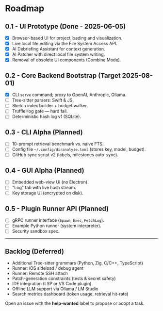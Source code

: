 # Roadmap

## 0.1 - UI Prototype (Done - 2025-06-05)
- [x] Browser-based UI for project loading and visualization.
- [x] Live local file editing via the File System Access API.
- [x] AI Debriefing Assistant for context generation.
- [x] AI Patcher with direct local file system writing.
- [x] Removal of obsolete UI components (Combine Mode).

## 0.2 - Core Backend Bootstrap (Target 2025-08-01)
- [x] CLI `serve` command; proxy to OpenAI, Anthropic, Ollama.
- [ ] Tree-sitter parsers: Swift & JS.
- [ ] Sketch index builder + budget walker.
- [ ] TruffleHog gate — hard fail.
- [ ] Deterministic hash log v1 (SQLite).

## 0.3 - CLI Alpha (Planned)
- [ ] 10-prompt retrieval benchmark vs. naive FTS.
- [ ] Config file `~/.config/diranalyze.toml` (stores key, model, budget).
- [ ] GitHub sync script v2 (labels, milestones auto-sync).

## 0.4 - GUI Alpha (Planned)
- [ ] Embedded web-view UI (no Electron).
- [ ] "Log" tab with live hash stream.
- [ ] Key storage UI (encrypted on disk).

## 0.5 - Plugin Runner API (Planned)
- [ ] gRPC runner interface (`Spawn`, `Exec`, `FetchLog`).
- [ ] Example Python runner (system interpreter).
- [ ] Security sandbox spec.

---

## Backlog (Deferred)
- Additional Tree-sitter grammars (Python, Zig, C/C++, TypeScript)
- Runner: iOS sideload / debug agent
- Runner: Remote SSH attach
- Patch-generation constraints (tests & secret safety)
- IDE integration (LSP or VS Code plugin)
- Offline LLM support via Ollama / LM Studio
- Search metrics dashboard (token usage, retrieval hit-rate)

Open an issue with the **help-wanted** label to propose or adopt a task.